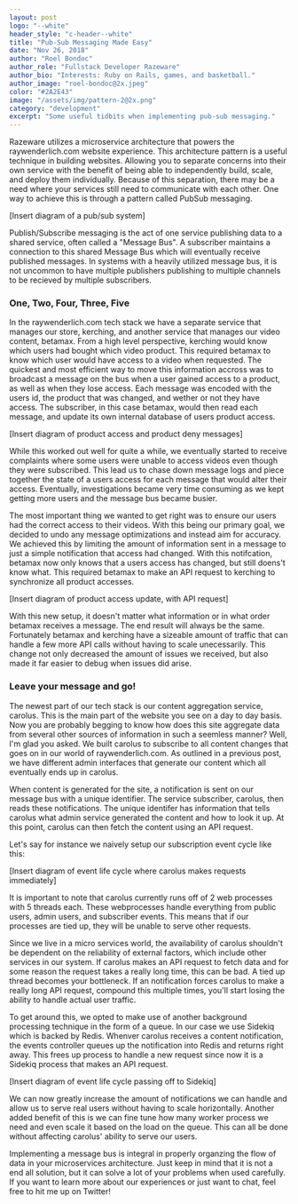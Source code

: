 ```yaml
---
layout: post
logo: "--white"
header_style: "c-header--white"
title: "Pub-Sub Messaging Made Easy"
date: "Nov 26, 2018"
author: "Roel Bondoc"
author_role: "Fullstack Developer Razeware"
author_bio: "Interests: Ruby on Rails, games, and basketball."
author_image: "roel-bondoc@2x.jpeg"
color: "#2A2E43"
image: "/assets/img/pattern-2@2x.png"
category: "development"
excerpt: "Some useful tidbits when implementing pub-sub messaging."
---
```


Razeware utilizes a microservice architecture that powers the raywenderlich.com website experience. This architecture pattern is a useful technique in building websites. Allowing you to separate concerns into their own service with the benefit of being able to independently build, scale, and deploy them individually. Because of this separation, there may be a need where your services still need to communicate with each other. One way to achieve this is through a pattern called PubSub messaging.

[Insert diagram of a pub/sub system]

Publish/Subscribe messaging is the act of one service publishing data to a shared service, often called a "Message Bus". A subscriber maintains a connection to this shared Message Bus which will eventually receive published messages. In systems with a heavily utilized message bus, it is not uncommon to have multiple publishers publishing to multiple channels to be recieved by multiple subscribers.

### One, Two, Four, Three, Five

In the raywenderlich.com tech stack we have a separate service that manages our store, kerching, and another service that manages our video content, betamax. From a high level perspective, kerching would know which users had bought which video product. This required betamax to know which user would have access to a video when requested. The quickest and most efficient way to move this information accross was to broadcast a message on the bus when a user gained access to a product, as well as when they lose access. Each message was encoded with the users id, the product that was changed, and wether or not they have access. The subscriber, in this case betamax, would then read each message, and update its own internal database of users product access.

[Insert diagram of product access and product deny messages]

While this worked out well for quite a while, we eventually started to receive complaints where some users were unable to access videos even though they were subscribed. This lead us to chase down message logs and piece together the state of a users access for each message that would alter their access. Eventually, investigations became very time consuming as we kept getting more users and the message bus became busier.

The most important thing we wanted to get right was to ensure our users had the correct access to their videos. With this being our primary goal, we decided to undo any message optimizations and instead aim for accuracy. We achieved this by limiting the amount of information sent in a message to just a simple notification that access had changed. With this notifcation, betamax now only knows that a users access has changed, but still doens't know what. This required betamax to make an API request to kerching to synchronize all product accesses.

[Insert diagram of product access update, with API request]

With this new setup, it doesn't matter what information or in what order betamax receives a message. The end result will always be the same. Fortunately betamax and kerching have a sizeable amount of traffic that can handle a few more API calls without having to scale unecessarily. This change not only decreased the amount of issues we received, but also made it far easier to debug when issues did arise.

### Leave your message and go!

The newest part of our tech stack is our content aggregation service, carolus. This is the main part of the website you see on a day to day basis. Now you are probably begging to know how does this site aggregate data from several other sources of information in such a seemless manner? Well, I'm glad you asked. We built carolus to subscribe to all content changes that goes on in our world of raywenderlich.com. As outlined in a previous post, we have different admin interfaces that generate our content which all eventually ends up in carolus.

When content is generated for the site, a notification is sent on our message bus with a unique identifier. The service subscriber, carolus, then reads these notifications. The unique identifer has information that tells carolus what admin service generated the content and how to look it up. At this point, carolus can then fetch the content using an API request.

Let's say for instance we naively setup our subscription event cycle like this:

[Insert diagram of event life cycle where carolus makes requests immediately]

It is important to note that carolus currently runs off of 2 web processes with 5 threads each. These webprocesses handle everything from public users, admin users, and subscriber events. This means that if our processes are tied up, they will be unable to serve other requests.

Since we live in a micro services world, the availability of carolus shouldn't be dependent on the reliability of external factors, which include other services in our system. If carolus makes an API request to fetch data and for some reason the request takes a really long time, this can be bad. A tied up thread becomes your bottleneck. If an notification forces carolus to make a really long API request, compound this multiple times, you'll start losing the ability to handle actual user traffic.

To get around this, we opted to make use of another background processing technique in the form of a queue. In our case we use Sidekiq which is backed by Redis. Whenver carolus receives a content notification, the events controller queues up the notification into Redis and returns right away. This frees up process to handle a new request since now it is a Sidekiq process that makes an API request.

[Insert diagram of event life cycle passing off to Sidekiq]

We can now greatly increase the amount of notifications we can handle and allow us to serve real users without having to scale horizontally. Another added benefit of this is we can fine tune how many worker process we need and even scale it based on the load on the queue. This can all be done without affecting carolus' ability to serve our users.

Implementing a message bus is integral in properly organzing the flow of data in your microservices architecture. Just keep in mind that it is not a end all solution, but it can solve a lot of your problems when used carefully. If you want to learn more about our experiences or just want to chat, feel free to hit me up on Twitter!
